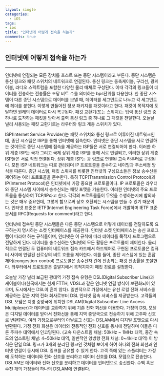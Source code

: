 ```yaml
---
layout: single
categories:
  - iOS
tags:
- ios
title: "인터넷에 어떻게 접속을 하는가"
comments: true
---
```


## 인터넷에 어떻게 접속을 하는가

<hr/>

인터넷에 연결되는 모든 장치를 호스트 또는 종단 시스템이라고 부른다. 종단 시스템은 통신 링크와 패킷 스위치의 네트워크로 연결된다. 통신 링크는 동축케이블, 구리선, 광케이블, 라디오 스펙트럼을 포함한 다양한 물리 매체로 구성된다. 이때 각각의 링크들이 데이터를 전송하는 전송률은 초당 비트 수를 의미하는 bps단위를 다용한다. 한 종단 시스템이 다른 종단 시스템으로 데이터를 보낼 때, 데이터를 세그먼트로 나누고 각 세그먼트에 헤더를 붙힌다. 이렇게 만들어진 정보 패키지를 패킷이라고 한다. 패킷이 목적지에 도달하면 원래의 데이터로 다시 복구된다. 패킷 교환기(또는 스위치)는 입력 통신 링크 중 하나로 도착하는 패킷을 받아서 출력 통신 링크 중 하나로 그 패킷을 전달한다. 오늘날 널리 사용되는 패킷 교환기로는 라우터와 링크 계층 스위치가 있다.

ISP(Internet Service Provider)는 패킷 스위치와 통신 링크로 이루어진 네트워크인데, 종단 시스템은 ISP를 통해 인터넷에 접속한다. 인터넷은 종단 시스템을  서로 연결하는 것이므로 종단 시스템에 접속을 제공하는 ISP들은 서로 연결되어야 한다. 이러한 하위 계층 ISP는 국가 그리고 국제 상위 계층 ISP를 통해 서로 연결되고, 이러한 상위 계층 ISP들은 서로 직접 연결된다. 상위 계층 ISP는 광 링크로 연결된 고속 라우터로 구성된다. 모든 ISP 네트워크는 따로 관리되며 IP 프로토콜을 준수하고 네이밍과 주소배정 방식을 따른다. 종단 시스템, 패킷 스위치를 비롯한 인터넷의 구성요소들은 정보 송수신을 제어하는 여러 프로토콜을 준수한다. 특히 TCP(Transmission Control Protocol)과 IP(Internet Protocol)은 인터넷에서 가장 중요한 프로토콜이다. IP 프로토콜은 라우터와 종단 시스템 사이에서 송수신되는 패킷 포맷을 기술한다. 이러한 인터넷의 주요 프로토콜을 통칭하여 TCP/IP라고 한다. 각각의 프로토콜들이 무엇을 수행하는지에 합의하는 것은 매우 중요한데, 그렇게 함으로써 상호 호환되는 시스템을 만들 수 있기 때문이다. 인터넷 표준은 IETF(Internet Engineering Task Force)에서 개발하며 IETF 표준 문서를 RFC(Requests for comment)라고 한다.

인터넛에 접속된 종단 시스템들은 다른 종단 시스템으로 어떻게 데이터를 전달하도록 요구하는지 명시하는 소켓 인터페이스를 제공한다. 인터넷 소켓 인터페이스는 송신 프로그램이 따라야 하는 규칙들이며, 인터넷은 이 규칙에 따라 데이터를 목적지 프로그램으로 전달하게 된다. 데이터를 송수신하는 인터넷의 모든 활동은 프로토콜이 제어한다. 물리적으로 연결된 두 컴퓨터의 네트워크 접속 카드에서 하드웨어로 구현된 프로토콜은 컴퓨터 사이에 연결된 선로상의 비트 흐름을 제어한다. 예를 들어, 종단 시스템에 있는 혼잡 제어(congestion-control) 프로토콜은 송수신자 간에 전송되는 패킷 전송률을 조절한다. 라우터에서 프로토콜은 출발지에서 목적지까지 패킷 경로를 설정한다. 

오늘날 가장 널리 보급된 광대역 가정 접속 유형은 DSL(Digital Subscriber Line)과 케이블이다(한국에서는 현재 FTTH, VDSL과 같은 인터넷 연결 방식이 보편화되어 있으며, 도시에서는 DSL이 흔치 않다). 일반적으로 가정에서는 유선 로컬 전화 서비스를 제공하는 같은 지역 전화 회사로부터 DSL 인터넷 접속 서비스를 제공받는다. 고객들의 DSL 모뎀은 지영 중앙국에 위치한 DSLAM(Digital Subscriber Line Access Multiplexer)과 데이터를 교환하기 위해 기존 전화 회선을 이용한다. 가정의 DSL 모뎀은 디지털 데이터를 받아서 전화선을 통해 지역 중앙국으로 전송하기 위해 고주파 신호로 변환한다. 여러 가정으로부터의 아날로그 신호는 DSLAM에서 디지털 포맷으로 다시 변환된다. 가정 전화 회선은 데이터와 전통적인 전화 신호를 동시에 전달하며 이들은 다른 주파수 대역에서 인코딩된다. (고속 다운스트림 채널: 50kHz ~ 1MHz 대역, 중간 속도의 업스트림 채널: 4~50kHz 대역, 일반적인 양방향 전화 채널: 0~4kHz 대역) 이 방식은 단일 DSL 링크가 3개의 분리된 링크인 것처럼 보이게 하여 하나의 전화 회선과 인터넷 연결이 동시에 DSL 링크를 공유할 수 있게 한다. 고객 쪽에 있는 스플리터는 가정에 도착하는 데이터와 전화 신호를 분리하고 데이터 신호를 DSL 모뎀으로 전송한다. DSLAM은 데이터와 전화 신호를 분리하고 데이터를 인터넷으로 송신한다. 수백 혹은 수천 개의 가정들이 하나의 DSLAM에 연결된다.